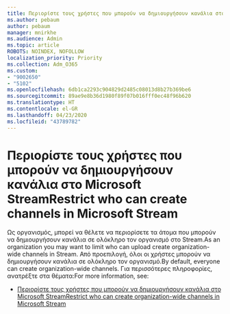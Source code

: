```yaml
---
title: Περιορίστε τους χρήστες που μπορούν να δημιουργήσουν κανάλια στο Microsoft Stream
ms.author: pebaum
author: pebaum
manager: mnirkhe
ms.audience: Admin
ms.topic: article
ROBOTS: NOINDEX, NOFOLLOW
localization_priority: Priority
ms.collection: Adm_O365
ms.custom:
- "9002650"
- "5102"
ms.openlocfilehash: 6db1ca2293c904829d2485c08013d8b27b369be6
ms.sourcegitcommit: 89ae9e8b36d1980f89f07b016fff0ec48f96b620
ms.translationtype: HT
ms.contentlocale: el-GR
ms.lasthandoff: 04/23/2020
ms.locfileid: "43789782"
---
```

# <a name="restrict-who-can-create-channels-in-microsoft-stream"></a><span data-ttu-id="8f1cb-102">Περιορίστε τους χρήστες που μπορούν να δημιουργήσουν κανάλια στο Microsoft Stream</span><span class="sxs-lookup"><span data-stu-id="8f1cb-102">Restrict who can create channels in Microsoft Stream</span></span>

<span data-ttu-id="8f1cb-103">Ως οργανισμός, μπορεί να θέλετε να περιορίσετε τα άτομα που μπορούν να δημιουργήσουν κανάλια σε ολόκληρο τον οργανισμό στο Stream.</span><span class="sxs-lookup"><span data-stu-id="8f1cb-103">As an organization you may want to limit who can upload create organization-wide channels in Stream.</span></span> <span data-ttu-id="8f1cb-104">Από προεπιλογή, όλοι οι χρήστες μπορούν να δημιουργήσουν κανάλια σε ολόκληρο τον οργανισμό.</span><span class="sxs-lookup"><span data-stu-id="8f1cb-104">By default, everyone can create organization-wide channels.</span></span> <span data-ttu-id="8f1cb-105">Για περισσότερες πληροφορίες, ανατρέξτε στα θέματα:</span><span class="sxs-lookup"><span data-stu-id="8f1cb-105">For more information, see:</span></span>

- [<span data-ttu-id="8f1cb-106">Περιορίστε τους χρήστες που μπορούν να δημιουργήσουν κανάλια στο Microsoft Stream</span><span class="sxs-lookup"><span data-stu-id="8f1cb-106">Restrict who can create organization-wide channels in Microsoft Stream</span></span>](https://docs.microsoft.com/stream/restrict-companywide-channels)
